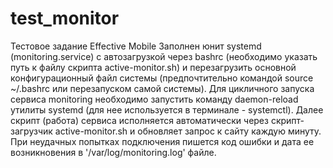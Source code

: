 # test_monitor
Тестовое задание Effective Mobile
Заполнен юнит systemd (monitoring.service) с автозагрузкой через bashrc (необходимо указать путь к файлу скрипта active-monitor.sh) и перезагрузить основной конфигурационный файл системы (предпочтительно командой source ~/.bashrc или перезапуском самой системы). Для цикличного запуска сервиса monitoring необходимо запустить команду daemon-reload утилиты systemd (для нее используется в терминале - systemctl).
Далее скрипт (работа) сервиса исполняется автоматически через скрипт-загрузчик active-monitor.sh и обновляет запрос к сайту каждую минуту. При неудачных попытках подключения пишется код ошибки и дата ее возникновения в '/var/log/monitoring.log' файле.
